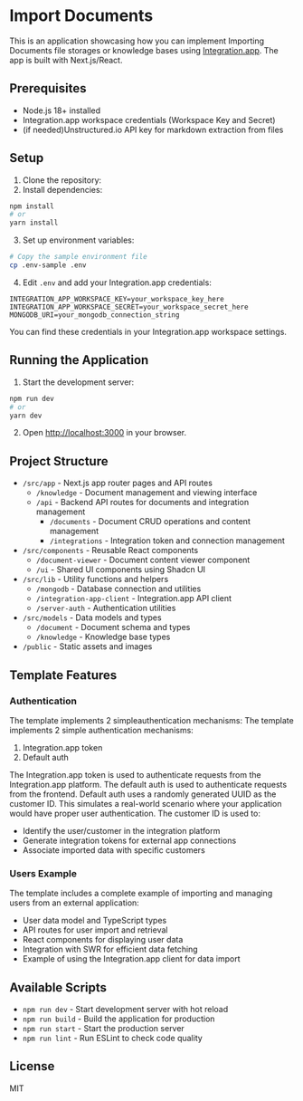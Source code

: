 # Import Documents

This is an application showcasing how you can implement Importing Documents file storages or knowledge bases using [Integration.app](https://integration.app). The app is built with Next.js/React.

## Prerequisites

- Node.js 18+ installed
- Integration.app workspace credentials (Workspace Key and Secret)
- (if needed)Unstructured.io API key for markdown extraction from files

## Setup

1. Clone the repository:
2. Install dependencies:

```bash
npm install
# or
yarn install
```

3. Set up environment variables:

```bash
# Copy the sample environment file
cp .env-sample .env
```

4. Edit `.env` and add your Integration.app credentials:

```env
INTEGRATION_APP_WORKSPACE_KEY=your_workspace_key_here
INTEGRATION_APP_WORKSPACE_SECRET=your_workspace_secret_here
MONGODB_URI=your_mongodb_connection_string
```

You can find these credentials in your Integration.app workspace settings.

## Running the Application

1. Start the development server:

```bash
npm run dev
# or
yarn dev
```

2. Open [http://localhost:3000](http://localhost:3000) in your browser.
## Project Structure

- `/src/app` - Next.js app router pages and API routes
  - `/knowledge` - Document management and viewing interface
  - `/api` - Backend API routes for documents and integration management
    - `/documents` - Document CRUD operations and content management
    - `/integrations` - Integration token and connection management
- `/src/components` - Reusable React components
  - `/document-viewer` - Document content viewer component
  - `/ui` - Shared UI components using Shadcn UI
- `/src/lib` - Utility functions and helpers
  - `/mongodb` - Database connection and utilities
  - `/integration-app-client` - Integration.app API client
  - `/server-auth` - Authentication utilities
- `/src/models` - Data models and types
  - `/document` - Document schema and types
  - `/knowledge` - Knowledge base types
- `/public` - Static assets and images

## Template Features

### Authentication

The template implements 2 simpleauthentication mechanisms:
The template implements 2 simple authentication mechanisms:

1. Integration.app token
2. Default auth

The Integration.app token is used to authenticate requests from the Integration.app platform. The default auth is used to authenticate requests from the frontend.
Default auth uses a randomly generated UUID as the customer ID. This simulates a real-world scenario where your application would have proper user authentication. The customer ID is used to:

- Identify the user/customer in the integration platform
- Generate integration tokens for external app connections
- Associate imported data with specific customers



### Users Example

The template includes a complete example of importing and managing users from an external application:

- User data model and TypeScript types
- API routes for user import and retrieval
- React components for displaying user data
- Integration with SWR for efficient data fetching
- Example of using the Integration.app client for data import

## Available Scripts

- `npm run dev` - Start development server with hot reload
- `npm run build` - Build the application for production
- `npm run start` - Start the production server
- `npm run lint` - Run ESLint to check code quality

## License

MIT
